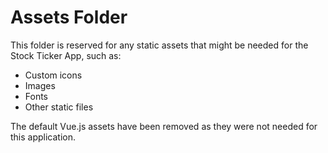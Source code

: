 # Assets Folder

This folder is reserved for any static assets that might be needed for the Stock Ticker App, such as:

- Custom icons
- Images
- Fonts
- Other static files

The default Vue.js assets have been removed as they were not needed for this application. 